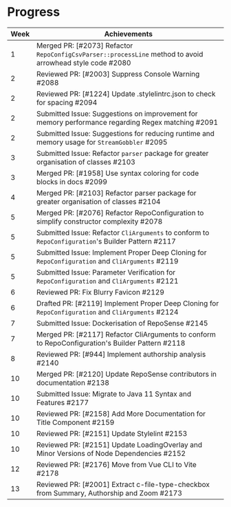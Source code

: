 # Progress

| Week | Achievements |
| --- | --- |
| 1 | Merged PR: [#2073] Refactor `RepoConfigCsvParser::processLine` method to avoid arrowhead style code #2080 |
| 2 | Reviewed PR: [#2003] Suppress Console Warning #2088 |
| 2 | Reviewed PR: [#1224] Update .stylelintrc.json to check for spacing #2094|
| 2 | Submitted Issue: Suggestions on improvement for memory performance regarding Regex matching #2091 |
| 2 | Submitted Issue: Suggestions for reducing runtime and memory usage for `StreamGobbler` #2095 |
| 3 | Submitted Issue: Refactor `parser` package for greater organisation of classes #2103|
| 3 | Merged PR: [#1958] Use syntax coloring for code blocks in docs #2099 |
| 4 | Merged PR: [#2103] Refactor parser package for greater organisation of classes #2104 |
| 5 | Merged PR: [#2076] Refactor RepoConfiguration to simplify constructor complexity #2078 |
| 5 | Submitted Issue: Refactor `CliArguments` to conform to `RepoConfiguration`'s Builder Pattern #2117 |
| 5 | Submitted Issue: Implement Proper Deep Cloning for `RepoConfiguration` and `CliArguments` #2119 |
| 5 | Submitted Issue: Parameter Verification for `RepoConfiguration` and `CliArguments` #2121 |
| 6 | Reviewed PR: Fix Blurry Favicon #2129 |
| 6 | Drafted PR: [#2119] Implement Proper Deep Cloning for `RepoConfiguration` and `CliArguments` #2124 |
| 7 | Submitted Issue: Dockerisation of RepoSense #2145 |
| 7 | Merged PR: [#2117] Refactor CliArguments to conform to RepoConfiguration's Builder Pattern #2118 |
| 8 | Reviewed PR: [#944] Implement authorship analysis #2140 |
| 10 | Merged PR: [#2120] Update RepoSense contributors in documentation #2138 |
| 10 | Submitted Issue: Migrate to Java 11 Syntax and Features #2177 |
| 10 | Reviewed PR: [#2158] Add More Documentation for Title Component #2159 |
| 10 | Reviewed PR: [#2151] Update Stylelint #2153 |
| 10 | Reviewed PR: [#2151] Update LoadingOverlay and Minor Versions of Node Dependencies #2152 |
| 12 | Reviewed PR: [#2176] Move from Vue CLI to Vite #2178 |
| 13 | Reviewed PR: [#2001] Extract c-file-type-checkbox from Summary, Authorship and Zoom #2173 |

